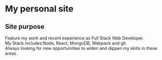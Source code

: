 # My personal site
##  Site purpose
Feature my work and recent experience as Full Stack Web Developer.  
My Stack includes:Node, React, MongoDB, Webpack and git.  
Always looking for new opportuinities to widen and dippen my skills in these areas.
